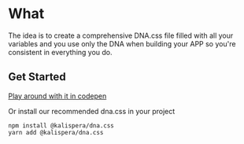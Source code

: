 # What

The idea is to create a comprehensive DNA.css file filled with all your
variables and you use only the DNA when building your APP so you're consistent
in everything you do.

## Get Started

[Play around with it in codepen](https://codepen.io/lassediercks/pen/rYdjzm)

Or install our recommended dna.css in your project

```
npm install @kalispera/dna.css
yarn add @kalispera/dna.css
```

##
